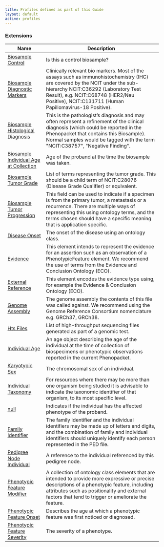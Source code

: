 ```yaml
---
title: Profiles defined as part of this Guide
layout: default
active: profiles
---
```


<!-- { :.no_toc } -->

### Extensions

<table>
<thead>
<tr>
<th>Name</th>
<th>Description</th>
</tr>
</thead>
<tbody>
<tr>
<td><a href="StructureDefinition-biosample-control.html">Biosample Control</a></td>
<td>Is this a control biosample?</td>
</tr>
<tr>
<td><a href="StructureDefinition-biosample-diagnostic-markers.html">Biosample Diagnostic Markers</a></td>
<td>Clinically relevant bio markers. Most of the assays such as immunohistochemistry (IHC) are covered by the NCIT under the sub-hierarchy NCIT:C36292 (Laboratory Test Result), e.g. NCIT:C68748 (HER2/Neu Positive), NCIT:C131711 (Human Papillomavirus-18 Positive).</td>
</tr>
<tr>
<td><a href="StructureDefinition-biosample-histological-diagnosis.html">Biosample Histological Diagnosis</a></td>
<td>This is the pathologist’s diagnosis and may often represent a refinement of the clinical diagnosis (which could be reported in the Phenopacket that contains this Biosample). Normal samples would be tagged with the term "NCIT:C38757", "Negative Finding".</td>
</tr>
<tr>
<td><a href="StructureDefinition-biosample-individual-age-at-collection.html">Biosample Individual Age at Collection</a></td>
<td>Age of the proband at the time the biosample was taken.</td>
</tr>
<tr>
<td><a href="StructureDefinition-biosample-tumor-grade.html">Biosample Tumor Grade</a></td>
<td>List of terms representing the tumor grade. This should be a child term of NCIT:C28076 (Disease Grade Qualifier) or equivalent.</td>
</tr>
<tr>
<td><a href="StructureDefinition-biosample-tumor-progression.html">Biosample Tumor Progression</a></td>
<td>This field can be used to indicate if a specimen is from the primary tumor, a metastasis or a recurrence. There are multiple ways of representing this using ontology terms, and the terms chosen should have a specific meaning that is application specific.</td>
</tr>
<tr>
<td><a href="StructureDefinition-disease-onset.html">Disease Onset</a></td>
<td>The onset of the disease using an ontology class.</td>
</tr>
<tr>
<td><a href="StructureDefinition-evidence.html">Evidence</a></td>
<td>This element intends to represent the evidence for an assertion such as an observation of a PhenotypicFeature element. We recommend the use of terms from the Evidence and Conclusion Ontology (ECO).</td>
</tr>
<tr>
<td><a href="StructureDefinition-external-reference.html">External Reference</a></td>
<td>This element encodes the evidence type using, for example the Evidence & Conclusion Ontology (ECO).</td>
</tr>
<tr>
<td><a href="StructureDefinition-htsfile-genome-assembly.html">Genome Assembly</a></td>
<td>The genome assembly the contents of this file was called against. We recommend using the Genome Reference Consortium nomenclature e.g. GRCh37, GRCh38.</td>
</tr>
<tr>
<td><a href="StructureDefinition-htsfiles.html">Hts Files</a></td>
<td>List of high-throughput sequencing files generated as part of a genomic test.</td>
</tr>
<tr>
<td><a href="StructureDefinition-individual-age.html">Individual Age</a></td>
<td>An age object describing the age of the individual at the time of collection of biospecimens or phenotypic observations reported in the current Phenopacket.</td>
</tr>
<tr>
<td><a href="StructureDefinition-individual-karyotypic-sex.html">Karyotypic Sex</a></td>
<td>The chromosomal sex of an individual.</td>
</tr>
<tr>
<td><a href="StructureDefinition-individual-taxonomy.html">Individual Taxonomy</a></td>
<td>For resources where there may be more than one organism being studied it is advisable to indicate the taxonomic identifier of that organism, to its most specific level.</td>
</tr>
<tr>
<td><a href="StructureDefinition-pedigree-node-affected-status.html">null</a></td>
<td>Indicates if the individual has the affected phenotype of the proband.</td>
</tr>
<tr>
<td><a href="StructureDefinition-pedigree-node-family-identifier.html">Family Identifier</a></td>
<td>The family identifier and the individual identifiers may be made up of letters and digits, and the combination of family and individual identifiers should uniquely identify each person represented in the PED file.</td>
</tr>
<tr>
<td><a href="StructureDefinition-pedigree-node-individual.html">Pedigree Node Individual</a></td>
<td>A reference to the individual referenced by this pedigree node.</td>
</tr>
<tr>
<td><a href="StructureDefinition-phenotypic-feature-modifier.html">Phenotypic Feature Modifier</a></td>
<td>A collection of ontology class elements that are intended to provide more expressive or precise descriptions of a phenotypic feature, including attributes such as positionality and external factors that tend to trigger or ameliorate the feature.</td>
</tr>
<tr>
<td><a href="StructureDefinition-phenotypic-feature-onset.html">Phenotypic Feature Onset</a></td>
<td>Describes the age at which a phenotypic feature was first noticed or diagnosed.</td>
</tr>
<tr>
<td><a href="StructureDefinition-phenotypic-feature-severity.html">Phenotypic Feature Severity</a></td>
<td>The severity of a phenotype.</td>
</tr>
</tbody>
</table>


